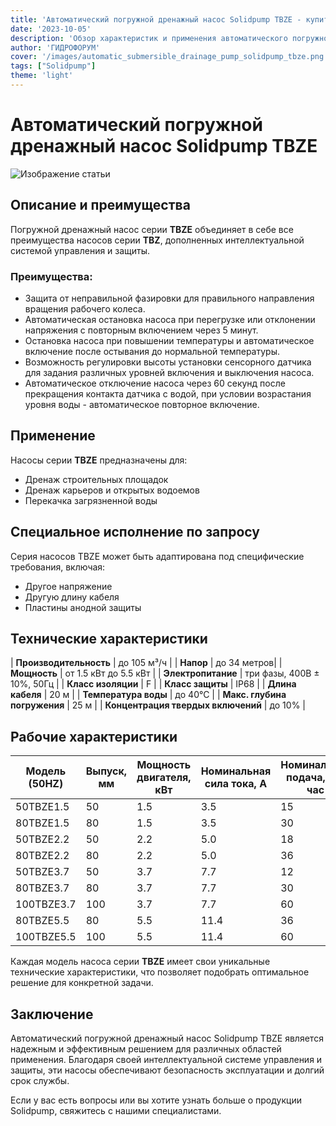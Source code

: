 ```yaml
---
title: 'Автоматический погружной дренажный насос Solidpump TBZE - купить у официального дилера'
date: '2023-10-05'
description: 'Обзор характеристик и применения автоматического погружного дренажного насоса серии TBZE от Solidpump.'
author: 'ГИДРОФОРУМ'
cover: '/images/automatic_submersible_drainage_pump_solidpump_tbze.png'
tags: ["Solidpump"]
theme: 'light'
---
```


# Автоматический погружной дренажный насос Solidpump TBZE

![Изображение статьи](/images/automatic_submersible_drainage_pump_solidpump_tbze.png)

## Описание и преимущества

Погружной дренажный насос серии **TBZE** объединяет в себе все преимущества насосов серии **TBZ**, дополненных интеллектуальной системой управления и защиты.

### Преимущества:
- Защита от неправильной фазировки для правильного направления вращения рабочего колеса.
- Автоматическая остановка насоса при перегрузке или отклонении напряжения с повторным включением через 5 минут.
- Остановка насоса при повышении температуры и автоматическое включение после остывания до нормальной температуры.
- Возможность регулировки высоты установки сенсорного датчика для задания различных уровней включения и выключения насоса.
- Автоматическое отключение насоса через 60 секунд после прекращения контакта датчика с водой, при условии возрастания уровня воды - автоматическое повторное включение.

## Применение

Насосы серии **TBZE** предназначены для:
- Дренаж строительных площадок
- Дренаж карьеров и открытых водоемов
- Перекачка загрязненной воды

## Специальное исполнение по запросу

Серия насосов TBZE может быть адаптирована под специфические требования, включая:
- Другое напряжение
- Другую длину кабеля
- Пластины анодной защиты

## Технические характеристики

| **Производительность** | до 105 м³/ч |
| **Напор**              | до 34 метров|
| **Мощность**           | от 1.5 кВт до 5.5 кВт |
| **Электропитание**     | три фазы, 400В ± 10%, 50Гц |
| **Класс изоляции**     | F              |
| **Класс защиты**       | IP68           |
| **Длина кабеля**       | 20 м            |
| **Температура воды**   | до 40°С        |
| **Макс. глубина погружения** | 25 м      |
| **Концентрация твердых включений** | до 10% |

## Рабочие характеристики

| Модель (50HZ) | Выпуск, мм | Мощность двигателя, кВт | Номинальная сила тока, A | Номинальная подача, м³/час | Номинальный напор, м | Максимальная подача, м³/час | Максимальный напор, м | Свободный проход, мм |
|---------------|------------|-------------------------|----------------------------|------------------------------|-----------------------|------------------------------|-----------------------|----------------------|
| 50TBZE1.5     | 50         | 1.5                     | 3.5                        | 15                           | 15                    | 27                           | 22                    | 8.5                  |
| 80TBZE1.5     | 80         | 1.5                     | 3.5                        | 30                           | 8                     | 40                           | 14.5                  | 8.5                  |
| 50TBZE2.2     | 50         | 2.2                     | 5.0                        | 18                           | 20                    | 33                           | 26                    | 8.5                  |
| 80TBZE2.2     | 80         | 2.2                     | 5.0                        | 36                           | 11                    | 55                           | 19                    | 8.5                  |
| 50TBZE3.7     | 50         | 3.7                     | 7.7                        | 12                           | 30                    | 33                           | 34                    | 8.5                  |
| 80TBZE3.7     | 80         | 3.7                     | 7.7                        | 30                           | 20                    | 55                           | 29                    | 8.5                  |
| 100TBZE3.7    | 100        | 3.7                     | 7.7                        | 60                           | 11.5                  | 90                           | 18.5                  | 8.5                  |
| 80TBZE5.5     | 80         | 5.5                     | 11.4                       | 36                           | 25                    | 75                           | 34                    | 8.5                  |
| 100TBZE5.5    | 100        | 5.5                     | 11.4                       | 60                           | 16                    | 105                          | 23                    | 8.5                  |

Каждая модель насоса серии **TBZE** имеет свои уникальные технические характеристики, что позволяет подобрать оптимальное решение для конкретной задачи.

## Заключение

Автоматический погружной дренажный насос Solidpump TBZE является надежным и эффективным решением для различных областей применения. Благодаря своей интеллектуальной системе управления и защиты, эти насосы обеспечивают безопасность эксплуатации и долгий срок службы.

Если у вас есть вопросы или вы хотите узнать больше о продукции Solidpump, свяжитесь с нашими специалистами.
